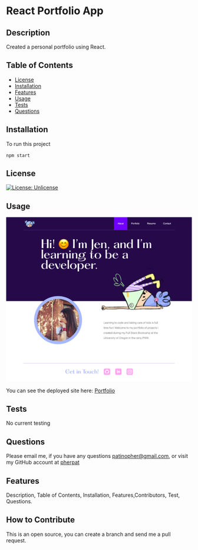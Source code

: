 # React Portfolio App

## Description

 Created a personal portfolio using React. 

 ## Table of Contents

 - [License](#license)
 - [Installation](#installation)
 - [Features](#features)
 - [Usage](#usage)
 - [Tests](#tests)
 - [Questions](#questions)

 ## Installation

To run this project 
````
npm start
````


## License

 [![License: Unlicense](https://img.shields.io/badge/license-Unlicense-blue.svg)](http://unlicense.org/) 

## Usage
[![Screenshot](https://github.com/pherpat/React-Portfolio/blob/main/src/components/assets/react-portfolio-sreenshot20.png)](https://github.com/pherpat/React-Portfolio/blob/main/src/components/assets/react-portfolio-sreenshot20.png)

You can see the deployed site here: [Portfolio](https://react-portfolio-2025-nine.vercel.app/)

## Tests

No current testing

## Questions
 Please email me, if you have any questions
patinopher@gmail.com, or visit my GitHub account at
[pherpat](https://github.com/pherpat)

## Features

 Description, Table of Contents, Installation, Features,Contributors, Test, Questions.

## How to Contribute

 This is an open source, you can create a branch and send me a pull request.
